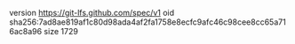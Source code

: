 version https://git-lfs.github.com/spec/v1
oid sha256:7ad8ae819af1c80d98ada4af2fa1758e8ecfc9afc46c98cee8cc65a716ac8a96
size 1729
